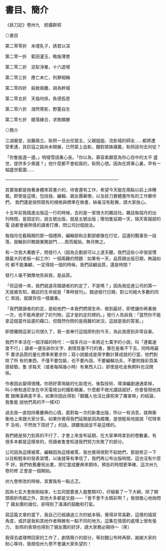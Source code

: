 # 書目、簡介

《妖刀記》卷卅九　統攝群邪


◎書目

  第二零零折　未嚐乳子，誘君以深

  第二零一折　藍田灌玉，略施薄懲

  第二零二折　泥犁淨業，十六遊增

  第二零三折　應亡未亡，刑罪相稱

  第二零四折　殺赦兩難，胡為幹城

  第二零五折　天倫何係，負德孤恩

  第二零六折　潸然寄影，野蔓自生
  
  第二零七折　錯落緣合，求敗顯勝

◎簡介

  江湖廟堂，自難兩立。耿照一旦出任盟主，父親姐姐、流影城的師友……都將遭
受牽連，其巨寇之路尚未開展，已然蒙上血影。麵對眾姝擁戴，耿照該何去何從？

  「你隻能選一邊。」明棧雪語重心長。「你以為，慕容柔願意為你心目中的太平
盛世，提供多少奧援？」他什麼都不會給我的，耿照心想。因為在將軍心裏，早有一
幅盛世藍圖……

─────────────────────────────────────


其實我都是拖著身體來寫書介的，待會還有工作，希望今天能在兩點以前上床睡
覺。即使是這樣，包括我、編輯、親友團幕僚，以及妖刀實體書所有的工作夥伴們，
我們還是按照既有的規格與標準在做書，絲毫沒有鬆懈，請大家放心。

十五年前我踏進出版這一行的時候，去的是一家很大的雜誌社。雜誌每個月的出
刊時間，是固定的，說五號出版，就是五號出版；哪怕隻延期一天，隔天客服部的電
話都會被熱情的讀者打爆，問公司討個說法。

每個月在截稿期的那一個禮拜，編輯部和企劃部都像在打仗，這邊的戰事告一段
落，就輪到印務跟業務部門……周而複始，無月無之。

有一次我大著膽子，問發行人（因為企劃部可以上達天聽，我們這些小卒很習慣
跟最大的老板一起工作）一個兩難的問題：如果有一天，品質跟出版日期，無論如何
都不能兼顧，一定得挑一個的時候，我們該顧品質，還是時間？

發行人毫不猶豫地告訴我，是品質。

「但這樣一來，我們就違背跟讀者的約定了，不是嗎？」因為我從進公司的第一
天就被告知，雜誌的生命就是「準時發刊」。錯過發行日期，對公司絕大多數的同仁
來說，就跟背信一樣嚴重。

「我們跟讀者的約定，是給他們一本我們燃燒生命、做到最好，即使讓你再重做
一次，也不能再更好了的刊物，這才是約定的標的。」發行人告訴我：「當然你不能
拿這個當作延遲的藉口，但既然你問的是兩難的狀況，這就是我的答案。」

即使離開這家公司很久了，我一直奉行這個原則到今天，為此我感到非常自豪。

我們不幸活在一個浮躁的時代：一個多月出一本將近七萬字的小說，叫「連載速
度不行」；讀者一邊告訴你文字、劇情質量不行的書，實在是看不下去，同時用最不
要求品質的量化標準來要求你；寫小說變成是用字數計算成就的行當，他們剝除了所
有的東西，不僅不要包裝，也不要內涵，不要編輯功夫，不要附錄彩頁美感經驗，隻
求每天（或者每隔幾小時）有東西入口，即使是吃金魚飼料也沒關係。

作者因此變得很賤。你把好萊塢級的化妝燈光、後製技術、導演編劇通通拿掉，
叫小勞勃道尼坐在中天電視台的攝影棚裏，什麼都不做光講話就好，你會發現他其實
跟陳漢典差不多。如果你因此得到「鋼鐵人也沒比康熙來了厲害嘛」的結論，我隻能
說他們真的不一樣XD

過去我一直抱持著慶典的心情，面對每一次的新書出版，所以一有消息，就興衝
衝地上來跟大家分享。如果你覺得我們延期是因為擺爛，是很輕易地就說「哎呀來不
及啦，不然改下周好了」的話，請聽我說並不是這樣的。

我們總是努力到真的不行了，才會上來宣布延期，在大家準時拿到的卷數裏，有
很多本都是這樣來的，但讀者隻會知道我們努力失敗了的部分。

公司因為這樣被罵，編輯因為這樣被罵，我也覺得很對不起她們，那就修正一下
以往較輕率的發表習慣，以後就等有準信了，我們再公布出版時間，這也沒有什麼不
好。我們依舊慶祝出書，把它當成慶典來期待，預告的時間更準確，這次卅九卷的修
正會是一個開始。

卅九卷修改的時候，其實我有一點忐忑。

因為七玄大會剛剛結束，七玄同盟要進入盤整期XD，仔細看了一下大綱，除了開
頭兩折肉戲之外，其他大多都是文戲——「會不會不太精彩啊？」我很擔心地詢問了
親友團的諸位，卻得到了滿滿的鼓勵和打氣。

寫這篇文章的當下，我自己已經讀過三次的紙本稿，覺得非常喜歡，這樣的描寫
角度，或許是我和其他作者稍微有一點不同的地方。這集在情感的處理上很有張力，
耿照的表現也得到了親友團的好評，請大家務必期待～（笑）

我得去處理帶回家的工作了，劇情簡介的部分，等封麵公布時再聊，謝謝大家的
耐心等待，我相信卅九卷不會讓大家失望的！